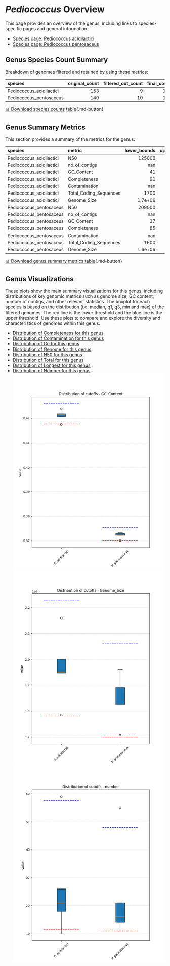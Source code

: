 # *Pediococcus* Overview
This page provides an overview of the genus, including links to species-specific pages and general information.

- [Species page: Pediococcus acidilactici](Pediococcus_acidilactici/index.md)
- [Species page: Pediococcus pentosaceus](Pediococcus_pentosaceus/index.md)
## Genus Species Count Summary
Breakdown of genomes filtered and retained by using these metrics:

| species                  |   original_count |   filtered_out_count |   final_count |
|:-------------------------|-----------------:|---------------------:|--------------:|
| Pediococcus_acidilactici |              153 |                    9 |           144 |
| Pediococcus_pentosaceus  |              140 |                   10 |           130 |


[📊 Download species counts table](species_counts.csv){.md-button}
## Genus Summary Metrics
This section provides a summary of the metrics for the genus:

| species                  | metric                 |   lower_bounds |   upper_bounds |
|:-------------------------|:-----------------------|---------------:|---------------:|
| Pediococcus_acidilactici | N50                    |   125000       |      nan       |
| Pediococcus_acidilactici | no_of_contigs          |      nan       |       60       |
| Pediococcus_acidilactici | GC_Content             |       41       |       43       |
| Pediococcus_acidilactici | Completeness           |       91       |      nan       |
| Pediococcus_acidilactici | Contamination          |      nan       |        7       |
| Pediococcus_acidilactici | Total_Coding_Sequences |     1700       |     2300       |
| Pediococcus_acidilactici | Genome_Size            |        1.7e+06 |        2.3e+06 |
| Pediococcus_pentosaceus  | N50                    |   209000       |      nan       |
| Pediococcus_pentosaceus  | no_of_contigs          |      nan       |       50       |
| Pediococcus_pentosaceus  | GC_Content             |       37       |       38       |
| Pediococcus_pentosaceus  | Completeness           |       85       |      nan       |
| Pediococcus_pentosaceus  | Contamination          |      nan       |        9       |
| Pediococcus_pentosaceus  | Total_Coding_Sequences |     1600       |     2200       |
| Pediococcus_pentosaceus  | Genome_Size            |        1.6e+06 |        2.1e+06 |


[📊 Download genus summary metrics table](genus_summary_metrics.csv){.md-button}
## Genus Visualizations
These plots show the main summary visualizations for this genus, including distributions of key genomic metrics such as genome size, GC content, number of contigs, and other relevant statistics. The boxplot for each species is based on the distribution (i.e. median, q1, q3, min and max) of the filtered genomes. The red line is the lower threshold and the blue line is the upper threshold. Use these plots to compare and explore the diversity and characteristics of genomes within this genus:

- [Distribution of Completeness for this genus](Completeness_Specific_boxplot_0.png)
- [Distribution of Contamination for this genus](Contamination_boxplot_0.png)
- [Distribution of Gc for this genus](GC_Content_boxplot_0.png)
- [Distribution of Genome for this genus](Genome_Size_boxplot_0.png)
- [Distribution of N50 for this genus](N50_boxplot_0.png)
- [Distribution of Total for this genus](Total_Coding_Sequences_boxplot_0.png)
- [Distribution of Longest for this genus](longest_boxplot_0.png)
- [Distribution of Number for this genus](number_boxplot_0.png)
![Distribution of Gc](GC_Content_boxplot_0.png)
![Distribution of Genome](Genome_Size_boxplot_0.png)
![Distribution of Number](number_boxplot_0.png)
